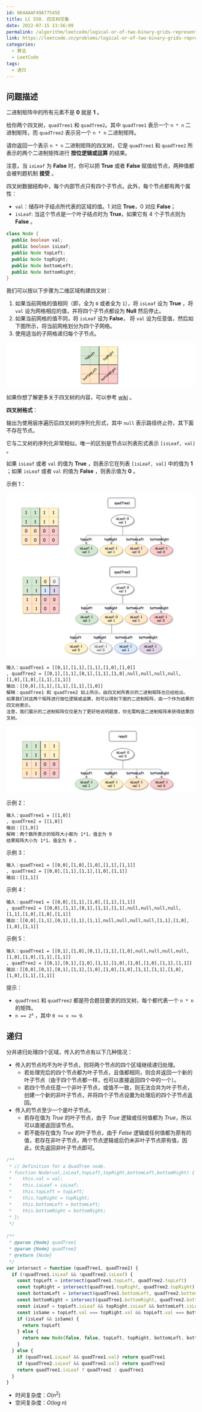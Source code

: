 ```yaml
---
id: 064AAAF49A77545E
title: LC 558. 四叉树交集
date: 2022-07-15 13:56:09
permalink: /algorithm/leetcode/logical-or-of-two-binary-grids-represented-as-quad-trees
link: https://leetcode.cn/problems/logical-or-of-two-binary-grids-represented-as-quad-trees
categories:
  - 算法
  - LeetCode
tags:
  - 递归
---
```


<Level :type='2'/>

## 问题描述

二进制矩阵中的所有元素不是 **0** 就是 **1** 。

给你两个四叉树，`quadTree1` 和 `quadTree2`。其中 `quadTree1` 表示一个 `n * n` 二进制矩阵，而 `quadTree2` 表示另一个 `n * n` 二进制矩阵。

请你返回一个表示 `n * n` 二进制矩阵的四叉树，它是 `quadTree1` 和 `quadTree2` 所表示的两个二进制矩阵进行 **按位逻辑或运算** 的结果。

注意，当 `isLeaf` 为 **False** 时，你可以把 **True** 或者 **False** 赋值给节点，两种值都会被判题机制 **接受** 。

四叉树数据结构中，每个内部节点只有四个子节点。此外，每个节点都有两个属性：

- `val`：储存叶子结点所代表的区域的值。1 对应 **True**，0 对应 **False**；
- `isLeaf`: 当这个节点是一个叶子结点时为 **True**，如果它有 4 个子节点则为 **False** 。

```java
class Node {
  public boolean val;
  public boolean isLeaf;
  public Node topLeft;
  public Node topRight;
  public Node bottomLeft;
  public Node bottomRight;
}
```

我们可以按以下步骤为二维区域构建四叉树：

1. 如果当前网格的值相同（即，全为 `0` 或者全为 `1`），将 `isLeaf` 设为 **True** ，将 `val` 设为网格相应的值，并将四个子节点都设为 **Null** 然后停止。
2. 如果当前网格的值不同，将 `isLeaf` 设为 **False**， 将 `val` 设为任意值，然后如下图所示，将当前网格划分为四个子网格。
3. 使用适当的子网格递归每个子节点。

![四叉树交集](/img/algorithm/leetcode/0500-0599/558-1.png)

如果你想了解更多关于四叉树的内容，可以参考 [wiki](https://en.wikipedia.org/wiki/Quadtree) 。

**四叉树格式**：

输出为使用层序遍历后四叉树的序列化形式，其中 `null` 表示路径终止符，其下面不存在节点。

它与二叉树的序列化非常相似。唯一的区别是节点以列表形式表示 `[isLeaf, val]` 。

如果 `isLeaf` 或者 `val` 的值为 **True** ，则表示它在列表 `[isLeaf, val]` 中的值为 **1** ；如果 `isLeaf` 或者 `val` 的值为 **False** ，则表示值为 **0** 。

示例 1：

![示例 1](/img/algorithm/leetcode/0500-0599/558-2.png)
![示例 1](/img/algorithm/leetcode/0500-0599/558-3.png)

```text
输入：quadTree1 = [[0,1],[1,1],[1,1],[1,0],[1,0]]
, quadTree2 = [[0,1],[1,1],[0,1],[1,1],[1,0],null,null,null,null,[1,0],[1,0],[1,1],[1,1]]
输出：[[0,0],[1,1],[1,1],[1,1],[1,0]]
解释：quadTree1 和 quadTree2 如上所示。由四叉树所表示的二进制矩阵也已经给出。
如果我们对这两个矩阵进行按位逻辑或运算，则可以得到下面的二进制矩阵，由一个作为结果的四叉树表示。
注意，我们展示的二进制矩阵仅仅是为了更好地说明题意，你无需构造二进制矩阵来获得结果四叉树。
```

![示例 1](/img/algorithm/leetcode/0500-0599/558-4.png)

示例 2：

```text
输入：quadTree1 = [[1,0]]
, quadTree2 = [[1,0]]
输出：[[1,0]]
解释：两个数所表示的矩阵大小都为 1*1，值全为 0
结果矩阵大小为 1*1，值全为 0 。
```

示例 3：

```text
输入：quadTree1 = [[0,0],[1,0],[1,0],[1,1],[1,1]]
, quadTree2 = [[0,0],[1,1],[1,1],[1,0],[1,1]]
输出：[[1,1]]
```

示例 4：

```text
输入：quadTree1 = [[0,0],[1,1],[1,0],[1,1],[1,1]]
, quadTree2 = [[0,0],[1,1],[0,1],[1,1],[1,1],null,null,null,null,[1,1],[1,0],[1,0],[1,1]]
输出：[[0,0],[1,1],[0,1],[1,1],[1,1],null,null,null,null,[1,1],[1,0],[1,0],[1,1]]
```

示例 5：

```text
输入：quadTree1 = [[0,1],[1,0],[0,1],[1,1],[1,0],null,null,null,null,[1,0],[1,0],[1,1],[1,1]]
, quadTree2 = [[0,1],[0,1],[1,0],[1,1],[1,0],[1,0],[1,0],[1,1],[1,1]]
输出：[[0,0],[0,1],[0,1],[1,1],[1,0],[1,0],[1,0],[1,1],[1,1],[1,0],[1,0],[1,1],[1,1]]
```

提示：

- `quadTree1` 和 `quadTree2` 都是符合题目要求的四叉树，每个都代表一个 `n * n` 的矩阵。
- <code>n == 2<sup>x</sup></code> ，其中 `0 <= x <= 9`.

## 递归

分并递归处理四个区域，传入的节点有以下几种情况：

- 传入的节点均不为叶子节点，则将两个节点的四个区域继续递归处理。
  - 若处理完后的四个节点都为叶子节点，且值都相同，则合并返回一个新的叶子节点（由于四个节点都一样，也可以直接返回四个中的一个）。
  - 若四个节点任意一个非叶子节点，或值不一致，则无法合并为叶子节点，创建一个新的非叶子节点，并将四个子节点设置为处理后的四个子节点返回。
- 传入的节点至少一个是叶子节点。
  - 若存在值为 $True$ 的叶子节点，由于 $True$ 逻辑或任何值都为 $True$，所以可以直接返回该节点。
  - 若不能存在值为 $True$ 的叶子节点，由于 $False$ 逻辑或任何值都为原有的值，若存在非叶子节点，两个节点逻辑或后仍未非叶子节点原有值，因此，优先返回非叶子节点即可。

```javascript
/**
 * // Definition for a QuadTree node.
 * function Node(val,isLeaf,topLeft,topRight,bottomLeft,bottomRight) {
 *    this.val = val;
 *    this.isLeaf = isLeaf;
 *    this.topLeft = topLeft;
 *    this.topRight = topRight;
 *    this.bottomLeft = bottomLeft;
 *    this.bottomRight = bottomRight;
 * };
 */

/**
 * @param {Node} quadTree1
 * @param {Node} quadTree2
 * @return {Node}
 */
var intersect = function (quadTree1, quadTree2) {
  if (!quadTree1.isLeaf && !quadTree2.isLeaf) {
    const topLeft = intersect(quadTree1.topLeft, quadTree2.topLeft)
    const topRight = intersect(quadTree1.topRight, quadTree2.topRight)
    const bottomLeft = intersect(quadTree1.bottomLeft, quadTree2.bottomLeft)
    const bottomRight = intersect(quadTree1.bottomRight, quadTree2.bottomRight)
    const isLeaf = topLeft.isLeaf && topRight.isLeaf && bottomLeft.isLeaf && bottomRight.isLeaf
    const isSame = topLeft.val === topRight.val && topLeft.val === bottomLeft.val && bottomLeft.val === bottomRight.val
    if (isLeaf && isSame) {
      return topLeft
    } else {
      return new Node(false, false, topLeft, topRight, bottomLeft, bottomRight)
    }
  } else {
    if (quadTree1.isLeaf && quadTree1.val) return quadTree1
    if (quadTree2.isLeaf && quadTree2.val) return quadTree2
    return quadTree1.isLeaf ? quadTree2 : quadTree1
  }
}
```

- 时间复杂度：$O(n^2)$
- 空间复杂度：$O(log\;n)$
